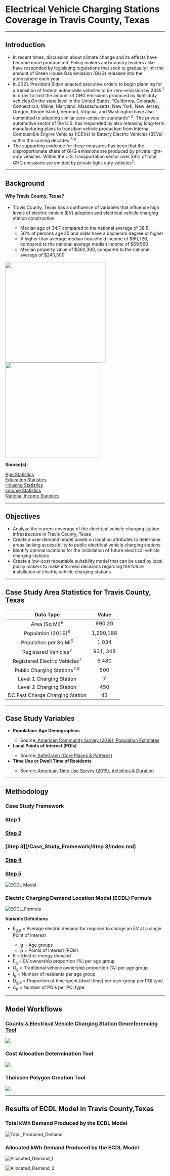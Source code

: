 <h1>Electrical Vehicle Charging Stations Coverage in Travis County, Texas</h1>

---

<h2>Introduction</h2>
<ul>
  <li>In recent times, discussion about climate change and its effects have become more pronounced. Policy makers and industry leaders alike have responded by legislating regulations that seek to gradually limit the amount of Green House Gas emission (GHG) released into the atmosphere each year.</li>
  
  <li>In 2021, President Biden enacted executive orders to begin planning for a transition of federal automobile vehicles to be zero-emission by 2035 <sup>1</sup> in order to limit the amount of GHG emissions produced by light-duty vehicles.On the state level in the United States, “California, Colorado, Connecticut, Maine, Maryland, Massachusetts, New York, New Jersey, Oregon, Rhode Island, Vermont, Virginia, and Washington have also committed to adopting similar zero-emission standards” <sup>2</sup>. The private automotive sector of the U.S. has responded by also releasing long-term manufacturing plans to transition vehicle production from Internal Combustible Engine Vehicles (ICEVs) to Battery Electric Vehicles (BEVs) within the coming decades <sup>3,</sup><sup>4</sup> .</li>
  
  <li>The supporting evidence for these measures has been that the disproportionate share of GHG emissions are produced by private light-duty vehicles. Within the U.S. transportation sector over 59% of total GHG emissions are emitted by private light-duty vehicles<sup>5</sup>.</li>
</ul>

---
<h2>Background</h2>
<h4>Why Travis County, Texas?</h4>
<ul>
  <li>Travis County, Texas has a confluence of variables that influence high levels of electric vehicle (EV) adoption and electrical vehicle charging station construction</li>
  <ul>
    <li>Median age of 34.7 compared to the national average of 38.5</li>
    <li>50% of persons age 25 and older have a bachelors degree or higher</li>
    <li>A higher than average median household income of $80,726, compared to the national average median income of $69,560</li>
    <li>Median property value of $362,300, compared to the national average of $240,500</li>
  </ul>
</ul>

 <img src="Images/Project_EV_Registration.jpg" width="318"/> <img src="Images/Project_Cumulative_EV_Registration.jpg" width="300"/>
 
<p><strong>Source(s):</strong></p>
<a href="https://censusreporter.org/profiles/05000US48453-travis-county-tx/">Age Statistics</a><br>
<a href="https://www.census.gov/quickfacts/traviscountytexas">Education Statistics</a><br>
<a href="https://datausa.io/profile/geo/travis-county-tx#housing">Housing Statistics</a><br>
<a href="https://datausa.io/profile/geo/travis-county-tx">Income Statistics</a><br>
<a href="https://datausa.io/profile/geo/travis-county-tx">National Income Statistics</a><br>

---
<h2>Objectives</h2>
<ul>
  <li>Analyze the current coverage of the electrical vehicle charging station infrastructure in Travis County, Texas</li>
  <li>Create a user demand model based on location attributes to determine areas lacking accessibility to public electrical vehicle charging stations</li>
  <li>Identify optimal locations for the installation of future electrical vehicle charging stations</li>
  <li>Create a low-cost repeatable suitability model that can be used by local policy makers to make informed decisions regarding the future installation of electric vehicle charging stations</li>
</ul>

---
<h2> Case Study Area Statistics for Travis County, Texas</h2>

| Data Type | Value |
| :-: | :-: |
| Area (Sq Mi)<sup>6</sup>  |	990.20  |
| Population (2019)<sup>6</sup> |	1,290,188 |
| Population per Sq Mi<sup>6</sup>  |	1,034 |
| Registered Vehicles<sup>7</sup> | 931, 348 |
| Registered Electric Vehicles<sup>7</sup> | 	6,480 |
| Public Charging Stations<sup>7,8</sup> | 500 |
| Level 1 Charging Station |	7 |
| Level 2 Charging Station |	450 |
| DC Fast Charge Charging Station |	43 |


---
<h2>Case Study Variables</h2>

<ul>
  <li><strong>Population: Age Demographics</strong></li>
  <ul>
    <li>Source<a href="https://www.census.gov/programs-surveys/acs" target="_blank" rel="noopener noreferrer">: American Community Survey (2019), Population Estimates</a></li>
  </ul>
  <li><strong>Local Points of Interest (POIs)</strong></li>
  <ul>
    <li>Source<a href="https://www.safegraph.com/products/core" target="_blank" rel="noopener noreferrer">: SafeGraph (Core Places & Patterns)</a></li>
  </ul>
  <li><strong>Time Use or Dwell Time of Residents</strong></li>
  <ul>
    <li>Source<a href="https://www.bls.gov/tus/" target="_blank" rel="noopener noreferrer">: American Time Use Survey (2019), Activities & Duration</a></li>
  </ul>
 </ul>



---
<h2>Methodology</h2>

<h3>Case Study Framework</h3>

### [Step 1](/Case_Study_Framework/Step_1/index.md)

### [Step 2](/Case_Study_Framework/Step_2/index.md)

### [Step 3](/Case_Study_Framework/Step 3/index.md)

### [Step 4](/Case_Study_Framework/Step_4/index.md)

### [Step 5](/Case_Study_Framework/Step_5/index.md)
  

![ECDL Model](https://user-images.githubusercontent.com/64942612/151672064-924403e5-8862-40a5-a4e3-2b335f042ed2.jpg)

<h3>Electric Charging Demand Location Model (ECDL) Formula</h3>

![ECDL_Formula](https://user-images.githubusercontent.com/64942612/151672481-59dec717-1e13-4372-8f15-353f5368cc04.jpg)
<p><strong>Variable Definitions</strong></p>
  <ul>
    <li>E<sub>g,p</sub> = Average electric demand for required to charge an EV at a single Point of Interest</li>
    <ul>
      <li>g = Age groups</li>
      <li>p = Points of Interest (POIs)</li>
    </ul>
    <li>K = Electric energy demand</li>
    <li>F<sub>g</sub> = EV ownership proportion (%) per age group</li>
    <li>O<sub>g</sub> = Traditional vehicle ownership proportion (%) per age group</li>
    <li>I<sub>g</sub> = Number of residents per age group</li>
    <li>D<sub>g,p</sub> = Proportion of time spent (dwell time) per user group per POI type</li>
    <li>A<sub>p</sub> = Number of POIs per POI type</li>
   </ul>
   
---
<h2> Model Workflows</h2>

<h3><a href="https://haxel491.github.io/Texas_EV_Stations/Images/Texas_Counties_EV_Tool.PNG" target="_blank" rel="noopener noreferrer">County & Electrical Vehicle Charging Station Georeferencing Tool</a></h3>

<img src="Images/Texas_Counties_EV_Tool.PNG"/>

<h3>Cost Allocation Determination Tool</h3>
<img src="Images/Cost_Allocation_Tool.PNG"/>

<h3>Theissen Polygon Creation Tool</h3>
<img src="Images/Theissen_Polygon_Tool.PNG"/>

---
<h2>Results of ECDL Model in Travis County,Texas</h2>

<h3>Total kWh Demand Produced by the ECDL Model</h3>


![Total_Produced_Demand](https://user-images.githubusercontent.com/64942612/153060584-06a58650-b53a-4c81-afd7-f40a89b0b5ee.jpg)


<h3>Allocated kWh Demand Produced by the ECDL Model</h3>

![Allocated_Demand_1](https://user-images.githubusercontent.com/64942612/153060613-73d1edb1-6c09-491d-96a9-ad0efe8aa5d3.jpg)



![Allocated_Demand_2](https://user-images.githubusercontent.com/64942612/153060633-5637eb54-4aa4-4ed1-95d1-d3528b2fac10.jpg)












